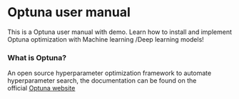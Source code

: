 # Optuna user manual
This is a Optuna user manual with demo.
Learn how to install and implement Optuna optimization with Machine learning /Deep learning models!

### What is Optuna?
  An open source hyperparameter optimization framework to automate hyperparameter search, the documentation can be found on the <br> 
  official [Optuna website](https://optuna.org)
    
